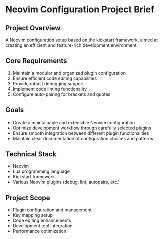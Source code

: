 # Neovim Configuration Project Brief

## Project Overview
A Neovim configuration setup based on the kickstart framework, aimed at creating an efficient and feature-rich development environment.

## Core Requirements
1. Maintain a modular and organized plugin configuration
2. Ensure efficient code editing capabilities
3. Provide robust debugging support
4. Implement code linting functionality
5. Configure auto-pairing for brackets and quotes

## Goals
- Create a maintainable and extensible Neovim configuration
- Optimize development workflow through carefully selected plugins
- Ensure smooth integration between different plugin functionalities
- Maintain clear documentation of configuration choices and patterns

## Technical Stack
- Neovim
- Lua programming language
- Kickstart framework
- Various Neovim plugins (debug, lint, autopairs, etc.)

## Project Scope
- Plugin configuration and management
- Key mapping setup
- Code editing enhancements
- Development tool integration
- Performance optimization
